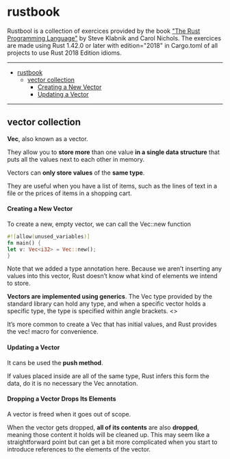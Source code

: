 # rustbook
Rustbool is a collection of exercices provided by the book ["The Rust Programming Language"](https://doc.rust-lang.org/book/title-page.html) by Steve Klabnik and Carol Nichols.
The exercices are made using Rust 1.42.0 or later with edition="2018" in Cargo.toml of all projects to use Rust 2018 Edition idioms. 

----
- [rustbook](#rustbook)
  - [vector collection](#vector-collection)
      - [Creating a New Vector](#creating-a-new-vector)
      - [Updating a Vector](#updating-a-vector)

----

## vector collection

**Vec<T>**, also known as a vector.

They allow you to **store more** than one value **in a single data structure** that puts all the values next to each other in memory.

Vectors can **only store values** of the **same type**.

They are useful when you have a list of items, such as the lines of text in a file or the prices of items in a shopping cart.

#### Creating a New Vector

To create a new, empty vector, we can call the Vec::new function

```rust
#![allow(unused_variables)]
fn main() {
let v: Vec<i32> = Vec::new();
}
```
Note that we added a type annotation here. Because we aren’t inserting any values into this vector, Rust doesn’t know what kind of elements we intend to store. 

**Vectors are implemented using generics**. The Vec<T> type provided by the standard library can hold any type, and when a specific vector holds a specific type, the type is specified within angle brackets. <>

It’s more common to create a Vec<T> that has initial values, and Rust provides the vec! macro for convenience.


#### Updating a Vector

It cans be used the **push method**. 

If values placed inside are all of the same type, Rust infers this form the data, do it is no necessary the Vec<i32>
annotation.

#### Dropping a Vector Drops Its Elements

A vector is freed when it goes out of scope.

When the vector gets dropped, **all of its contents** are also **dropped**, meaning those content it holds will be cleaned up. This may seem like a straightforward point but can get a bit more complicated when you start to introduce references to the elements of the vector.























